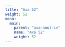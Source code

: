 ```yaml
---
title: "Axa 52"
weight: 52
menu:
  main:
    parent: "axa-anul-iv"
    name: "Axa 52"
    weight: 52
---
```

